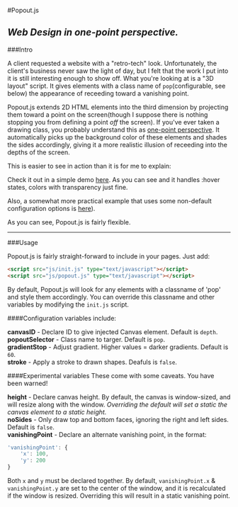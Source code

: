 #Popout.js
## *Web Design in one-point perspective.*


###Intro 

A client requested a website with a "retro-tech" look. Unfortunately, the client's business never saw the light of day, but I felt that the work I put into it is still interesting enough to show off. What you're looking at is a "3D layout" script. It gives elements with a class name of `pop`(configurable, see below) the appearance of receeding toward a vanishing point. 

Popout.js extends 2D HTML elements into the third dimension by projecting them toward a point on the screen(though I suppose there is nothing stopping you from defining a point *off* the screen). If you've ever taken a drawing class, you probably understand this as [one-point perspective](http://drawsketch.about.com/od/perspective/ss/1ptperspective.htm). It automatically picks up the background color of these elements and shades the sides accordingly, giving it a more realistic illusion of receeding into the depths of the screen.

This is easier to see in action than it is for me to explain:

Check it out in a simple demo [here](http://lowtolerance.github.com/Popout.js). As you can see and it handles :hover states, colors with transparency just fine.

Also, a somewhat more practical example that uses some non-default configuration options is [here](http://lowtolerance.github.com/Popout.js/generica)).

As you can see, Popout.js is fairly flexible.

---------------------

###Usage

Popout.js is fairly straight-forward to include in your pages. Just add:

```html
<script src="js/init.js" type="text/javascript"></script>	
<script src="js/popout.js" type="text/javascript"></script>
```


By default, Popout.js will look for any elements with a classname of 'pop' and style them accordingly. You can override this classname and other variables by modifying the `init.js` script.

####Configuration variables include:

**canvasID** - Declare ID to give injected Canvas element. Default is `depth`.  
**popoutSelector** - Class name to targer. Default is `pop`.  
**gradientStop** - Adjust gradient. Higher values = darker gradients. Default is `60`.  
**stroke** - Apply a stroke to drawn shapes. Deafuls is `false`.  

####Experimental variables
These come with some caveats. You have been warned!

**height** - Declare canvas height. By default, the canvas is window-sized, and will resize along with the window. *Overriding the default will set a static the canvas element to a static height.*  
**noSides** - Only draw top and bottom faces, ignoring the right and left sides. Default is `false`.  
**vanishingPoint** - Declare an alternate vanishing point, in the format:

```javascript
'vanishingPoint': {
	'x': 100,
	'y': 200
}
```

Both `x` and `y` must be declared together. By default, `vanishingPoint.x` & `vanishingPoint.y` are set to the center of the window, and it is recalculated if the window is resized. Overriding this will result in a static vanishing point.

